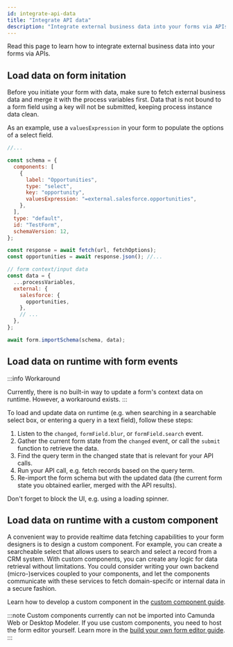 ```yaml
---
id: integrate-api-data
title: "Integrate API data"
description: "Integrate external business data into your forms via APIs."
---
```


Read this page to learn how to integrate external business data into your forms via APIs.

## Load data on form initation

Before you initiate your form with data, make sure to fetch external business data and merge it with the process variables first. Data that is not bound to a form field using a key will not be submitted, keeping process instance data clean.

As an example, use a `valuesExpression` in your form to populate the options of a select field.

```js
//...

const schema = {
  components: [
    {
      label: "Opportunities",
      type: "select",
      key: "opportunity",
      valuesExpression: "=external.salesforce.opportunities",
    },
  ],
  type: "default",
  id: "TestForm",
  schemaVersion: 12,
};

const response = await fetch(url, fetchOptions);
const opportunities = await response.json(); //...

// form context/input data
const data = {
  ...processVariables,
  external: {
    salesforce: {
      opportunities,
    },
    // ...
  },
};

await form.importSchema(schema, data);
```

## Load data on runtime with form events

:::info
<span class="badge badge--platform">Workaround</span>

Currently, there is no built-in way to update a form's context data on runtime. However, a workaround exists.
:::

To load and update data on runtime (e.g. when searching in a searchable select box, or entering a query in a text field), follow these steps:

1. Listen to the `changed`, `formField.blur`, or `formField.search` event.
2. Gather the current form state from the `changed` event, or call the `submit` function to retrieve the data.
3. Find the query term in the changed state that is relevant for your API calls.
4. Run your API call, e.g. fetch records based on the query term.
5. Re-import the form schema but with the updated data (the current form state you obtained earlier, merged with the API results).

Don't forget to block the UI, e.g. using a loading spinner.

## Load data on runtime with a custom component

A convenient way to provide realtime data fetching capabilities to your form designers is to design a custom component. For example, you can create a searcheable select that allows users to search and select a record from a CRM system. With custom components, you can create any logic for data retrieval without limitations. You could consider writing your own backend (micro-)services coupled to your components, and let the components communicate with these services to fetch domain-specifc or internal data in a secure fashion.

Learn how to develop a custom component in the [custom component guide](./02-custom-components.md).

:::note
Custom components currently can not be imported into Camunda Web or Desktop Modeler. If you use custom components, you need to host the form editor yourself. Learn more in the [build your own form editor guide](../04-build-your-own-form-editor.md).
:::
